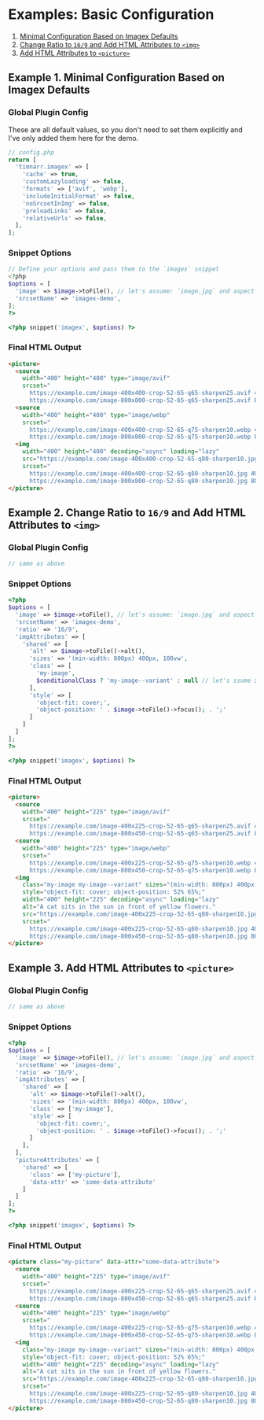 # Examples: Basic Configuration

1. [Minimal Configuration Based on Imagex Defaults](#example-1-minimal-configuration-based-on-imagex-defaults)
2. [Change Ratio to `16/9` and Add HTML Attributes to `<img>`](#example-2-change-ratio-to-169-and-add-html-attributes-to-img)
2. [Add HTML Attributes to `<picture>`](#example-3-add-html-attributes-to-picture)

## Example 1. Minimal Configuration Based on Imagex Defaults

### Global Plugin Config
These are all default values, so you don't need to set them explicitly and I've only added them here for the demo.

```php
// config.php
return [
  'timnarr.imagex' => [
    'cache' => true,
    'customLazyloading' => false,
    'formats' => ['avif', 'webp'],
    'includeInitialFormat' => false,
    'noSrcsetInImg' => false,
    'preloadLinks' => false,
    'relativeUrls' => false,
  ],
];
```

### Snippet Options
```php
// Define your options and pass them to the `imagex` snippet
<?php
$options = [
  'image' => $image->toFile(), // let's assume: `image.jpg` and aspect ratio of 1/1
  'srcsetName' => 'imagex-demo',
];
?>

<?php snippet('imagex', $options) ?>
```

### Final HTML Output
```html
<picture>
  <source
    width="400" height="400" type="image/avif"
    srcset="
      https://example.com/image-400x400-crop-52-65-q65-sharpen25.avif 400w,
      https://example.com/image-800x800-crop-52-65-q65-sharpen25.avif 800w">
  <source
    width="400" height="400" type="image/webp"
    srcset="
      https://example.com/image-400x400-crop-52-65-q75-sharpen10.webp 400w,
      https://example.com/image-800x800-crop-52-65-q75-sharpen10.webp 800w">
  <img
    width="400" height="400" decoding="async" loading="lazy"
    src="https://example.com/image-400x400-crop-52-65-q80-sharpen10.jpg"
    srcset="
      https://example.com/image-400x400-crop-52-65-q80-sharpen10.jpg 400w,
      https://example.com/image-800x800-crop-52-65-q80-sharpen10.jpg 800w">
</picture>
```

## Example 2. Change Ratio to `16/9` and Add HTML Attributes to `<img>`

### Global Plugin Config
```php
// same as above
```

### Snippet Options
```php
<?php
$options = [
  'image' => $image->toFile(), // let's assume: `image.jpg` and aspect ratio of 1/1
  'srcsetName' => 'imagex-demo',
  'ratio' => '16/9',
  'imgAttributes' => [
    'shared' => [
      'alt' => $image->toFile()->alt(),
      'sizes' => '(min-width: 800px) 400px, 100vw',
      'class' => [
        'my-image',
        $conditionalClass ? 'my-image--variant' : null // let's ssume $conditionalClass is `true`
      ],
      'style' => [
        'object-fit: cover;',
        'object-position: ' . $image->toFile()->focus(); . ';'
      ]
    ]
  ]
];
?>

<?php snippet('imagex', $options) ?>
```

### Final HTML Output
```html
<picture>
  <source
    width="400" height="225" type="image/avif"
    srcset="
      https://example.com/image-400x225-crop-52-65-q65-sharpen25.avif 400w,
      https://example.com/image-800x450-crop-52-65-q65-sharpen25.avif 800w">
  <source
    width="400" height="225" type="image/webp"
    srcset="
      https://example.com/image-400x225-crop-52-65-q75-sharpen10.webp 400w,
      https://example.com/image-800x450-crop-52-65-q75-sharpen10.webp 800w">
  <img
    class="my-image my-image--variant" sizes="(min-width: 800px) 400px, 100vw"
    style="object-fit: cover; object-position: 52% 65%;"
    width="400" height="225" decoding="async" loading="lazy"
    alt="A cat sits in the sun in front of yellow flowers."
    src="https://example.com/image-400x225-crop-52-65-q80-sharpen10.jpg"
    srcset="
      https://example.com/image-400x225-crop-52-65-q80-sharpen10.jpg 400w,
      https://example.com/image-800x450-crop-52-65-q80-sharpen10.jpg 800w">
</picture>
```

## Example 3. Add HTML Attributes to `<picture>`

### Global Plugin Config
```php
// same as above
```

### Snippet Options
```php
<?php
$options = [
  'image' => $image->toFile(), // let's assume: `image.jpg` and aspect ratio of 1/1
  'srcsetName' => 'imagex-demo',
  'ratio' => '16/9',
  'imgAttributes' => [
    'shared' => [
      'alt' => $image->toFile()->alt(),
      'sizes' => '(min-width: 800px) 400px, 100vw',
      'class' => ['my-image'],
      'style' => [
        'object-fit: cover;',
        'object-position: ' . $image->toFile()->focus(); . ';'
      ]
    ],
  ],
  'pictureAttributes' => [
    'shared' => [
      'class' => ['my-picture'],
      'data-attr' => 'some-data-attribute'
    ]
  ]
];
?>

<?php snippet('imagex', $options) ?>
```

### Final HTML Output
```html
<picture class="my-picture" data-attr="some-data-attribute">
  <source
    width="400" height="225" type="image/avif"
    srcset="
      https://example.com/image-400x225-crop-52-65-q65-sharpen25.avif 400w,
      https://example.com/image-800x450-crop-52-65-q65-sharpen25.avif 800w">
  <source
    width="400" height="225" type="image/webp"
    srcset="
      https://example.com/image-400x225-crop-52-65-q75-sharpen10.webp 400w,
      https://example.com/image-800x450-crop-52-65-q75-sharpen10.webp 800w">
  <img
    class="my-image my-image--variant" sizes="(min-width: 800px) 400px, 100vw"
    style="object-fit: cover; object-position: 52% 65%;"
    width="400" height="225" decoding="async" loading="lazy"
    alt="A cat sits in the sun in front of yellow flowers."
    src="https://example.com/image-400x225-crop-52-65-q80-sharpen10.jpg"
    srcset="
      https://example.com/image-400x225-crop-52-65-q80-sharpen10.jpg 400w,
      https://example.com/image-800x450-crop-52-65-q80-sharpen10.jpg 800w">
</picture>
```

